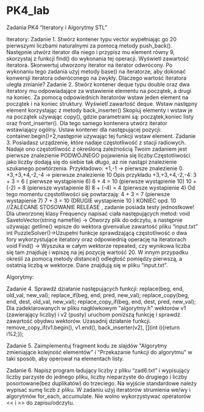 # PK4_lab
Zadania PK4 “Iteratory i Algorytmy STL”

Iteratory:
Zadanie 1.
Stwórz kontener typu vector wypełniając go 20 pierwszymi liczbami naturalnymi za pomocą metody push_back(). Następnie utwórz iterator dla niego i przypisz mu element równy 9, skorzystaj z funkcji find() do wykonania tej operacji. Wyświetl zawartość iteratora.
Skonwertuj utworzony iterator na iterator odwrócony. Po wykonaniu tego zadania użyj metody base() na iteratorze, aby dokonać konwersji iteratora odwróconego na zwykły. Dlaczego wartość iteratora uległa zmianie?
Zadanie 2.
Stwórz kontener deque typu double oraz dwa iteratory mu odpowiadające za wstawienie elementu na początek, a drugi na koniec.
Za pomocą odpowiednich iteratorów wstaw jeden element na początek i na koniec struktury. Wyświetl zawartość deque.
Wstaw następny element korzystając z metody back_inserter()
Skopiuj elementy i wstaw je na początek używając copy(), gdzie parametrami są: początek,koniec listy oraz front_inserter().
Dla tego samego kontenera utwórz iterator wstawiający ogólny. Ustaw kontener dla następującej pozycji: container.begin()+2,następnie używając tej funkcji wstaw element.
Zadanie 3.
Posiadasz urządzenie, które nadaje częstotliwość z stacji radiowych. Nadaje ono częstotliwość z określoną zależnością Twoim zadaniem jest pierwsze znalezienie PODWÓJNEGO pojawienia się liczby.Częstotliwości jako liczby dodają się do siebie tak długo, aż nie nastąpi znalezienie szukanego powtórzenia.
 Przykładowo: +1,-1 -> pierwsze znalezienie 0. 
  +3,+3,+4,-2,-4 -> pierwsze znalezienie 10
Opis przykładu +3,+3,+4,-2,-4:
3 + 3 = 6 ( pierwsze wystąpienie 6)
6 + 4 = 10 (pierwsze wystąpienie 10)
10 + (-2) = 8 (pierwsze wystapienie 8)
8 + (-4) = 4 (pierwsze wystapienie 4)
Od tego momentu częstotliwości się powtarzają:
4 + 3 = 7 (pierwsze wystapienie 7)
7 + 3 = 10 (DRUGIE wystapienie 10 )  KONIEC opd. 10
  //ZALECANE STOSOWANIE RELEASE , zadanie posiada testy jednostkowe! 
Dla utworzonej klasy Frequency napisać ciała następujących metod:
void SavetoVector(string namefile) -> Otworzy plik do odczytu, a następnie używając getline() wpisze do wektora givenvalue zawartość pliku “input.txt”
 int PuzzleSolver()->Uzupełni funkcje sprawdzającą częstotliwość o dwa fory wykorzystujące iteratory oraz  odpowiednią operację na iteratorach
 void Find() -> Wyszuka w całym wektorze repeated, czy wynikowa liczba się tam znajduję i wpiszę na jej pozycję wartość 20. W innym przypadku określi  za pomocą metody distance() odległość pomiędzy pierwszą, a ostatnią liczbą w wektorze.
Dane znajdują się w pliku “input.txt”.


Algorytmy:

Zadanie 4.
Sprawdź działanie następujących funkcji:
	replace(beg, end, old_val, new_val);
	replace_if(beg, end, pred, new_val);
	replace_copy(beg, end, dest, old_val, new_val);
	replace_copy_if(beg, end, dest, pred, new_val);
Dla zadeklarowanych w pliku nagłówkowym "algorytmy.h" wektorów v1 (zawierający liczby) 
i v2 (pusty) uruchom poniższą funkcję i sprawdź zawartość obydwu wektorów. 
Uzasadnij działanie funkcji.
remove_copy_if(v1.begin(), v1.end(), back_inserter(v2), [](int i){return i%2;});

Zadanie 5.
Zaimplementuj fragment kodu ze slajdów "Algorytmy zmieniające kolejność elementów" i "Przekazanie funkcji do algorytmu" w taki sposób, aby operował na elementach listy.

Zadanie 6.
Napisz program ładujący liczby z pliku “zad6.txt” i wypisujący liczby parzyste do jednego pliku, liczby nieparzyste do drugiego i liczby posortowane(bez duplikatów) do trzeciego. Na wyjście standardowe należy wypisać sumę liczb z pliku.
W zadaniu użyj iteratorów strumienia we/wy i algorytmów for_each, accumulate.
Nie wolno wykorzystywać operatorów << i >> do zapisu/odczytu.
    
